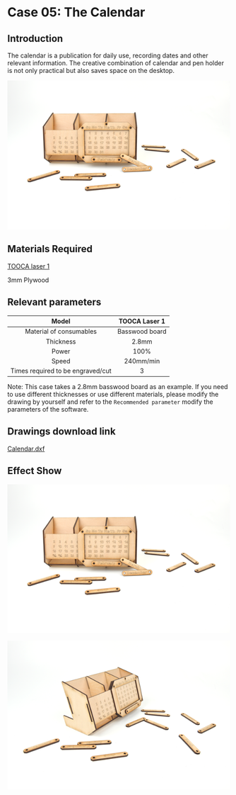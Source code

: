 # Case 05: The Calendar

## Introduction

The calendar is a publication for daily use, recording dates and other relevant information.
The creative combination of calendar and pen holder is not only practical but also saves space on the desktop.

![](./images/tooca-laser-1-case-05-01.png)

## Materials Required

[TOOCA laser 1](https://www.elecfreaks.com/elecfreaks-tooca-laser-1.html)

3mm Plywood


## Relevant parameters

|Model|TOOCA Laser 1|
|:-------:|:-------:|
|Material of consumables|Basswood board|
|Thickness|2.8mm|
|Power|100%|
|Speed|240mm/min|
|Times required to be engraved/cut|3|

Note: This case takes a 2.8mm basswood board as an example. If you need to use different thicknesses or use different materials, please modify the drawing by yourself and refer to the `Recommended parameter` modify the parameters of the software.

## Drawings download link

[Calendar.dxf](https://minhaskamal.github.io/DownGit/#/home?url=https://github.com/elecfreaks/learn-en/blob/master/tooca-laser-1/file/Cutting/calendar/calendar.dxf)

## Effect Show

![](./images/tooca-laser-1-case-05-01.png)

![](./images/tooca-laser-1-case-05-02.png)
